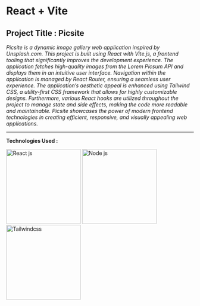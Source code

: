 # React + Vite
## Project Title : Picsite
_Picsite is a dynamic image gallery web application inspired by Unsplash.com. This project is built using React with Vite.js, a frontend tooling that significantly improves the development experience. The application fetches high-quality images from the Lorem Picsum API and displays them in an intuitive user interface. Navigation within the application is managed by React Router, ensuring a seamless user experience. The application’s aesthetic appeal is enhanced using Tailwind CSS, a utility-first CSS framework that allows for highly customizable designs. Furthermore, various React hooks are utilized throughout the project to manage state and side effects, making the code more readable and maintainable. Picsite showcases the power of modern frontend technologies in creating efficient, responsive, and visually appealing web applications._

*******

**Technologies Used :**


<img src="https://brandslogos.com/wp-content/uploads/images/react-logo-vector.svg" alt="React js" width="200">

<img src="https://brandslogos.com/wp-content/uploads/images/nodejs-logo-vector.svg" alt="Node js" width="200">

<img src="https://upload.wikimedia.org/wikipedia/commons/thumb/d/d5/Tailwind_CSS_Logo.svg/768px-Tailwind_CSS_Logo.svg.png?20230715030042" alt="Tailwindcss" width="200">